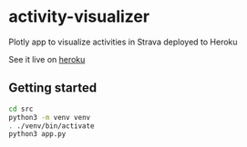 # activity-visualizer

Plotly app to visualize activities in Strava deployed to Heroku

See it live on [heroku](https://activity-visualizer.herokuapp.com/)

## Getting started

```bash
cd src
python3 -m venv venv
. ./venv/bin/activate
python3 app.py
```
